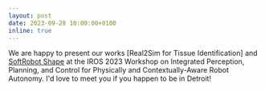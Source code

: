 ```yaml
---
layout: post
date: 2023-09-28 10:00:00+0100
inline: true
---
```

 
We are happy to present our works [Real2Sim for Tissue Identification] and [SoftRobot Shape](https://arxiv.org/abs/2302.14039) at the IROS 2023 Workshop on Integrated Perception, Planning, and Control for Physically and Contextually-Aware Robot Autonomy. I'd love to meet you if you happen to be in Detroit!
